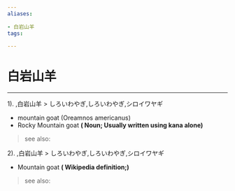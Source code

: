 ```yaml
---
aliases:
    
- 白岩山羊
tags:
    
---
```


# 白岩山羊
---
1).
,白岩山羊 > しろいわやぎ,しろいわやぎ,シロイワヤギ

- mountain goat (Oreamnos americanus)
- Rocky Mountain goat
**( Noun; Usually written using kana alone)**
> see also: 
            
2).
,白岩山羊 > しろいわやぎ,しろいわやぎ,シロイワヤギ

- Mountain goat
**( Wikipedia definition;)**
> see also: 
            